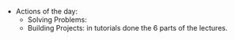 - Actions of the day:
	- Solving Problems:
	- Building Projects: in tutorials done the 6 parts of the lectures.
